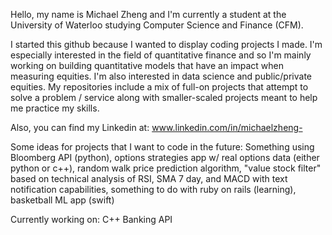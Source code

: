 Hello, my name is Michael Zheng and I'm currently a student at the University of Waterloo studying Computer Science and Finance (CFM).

I started this github because I wanted to display coding projects I made. I'm especially interested in the field of quantitative finance and so I'm mainly working on building quantitative models that have an impact when measuring equities. I'm also interested in data science and public/private equities. My repositories include a mix of full-on projects that attempt to solve a problem / service along with smaller-scaled projects meant to help me practice my skills.

Also, you can find my Linkedin at: www.linkedin.com/in/michaelzheng-

Some ideas for projects that I want to code in the future: Something using Bloomberg API (python), options strategies app w/ real options data (either python or c++), random walk price prediction algorithm, "value stock filter" based on technical analysis of RSI, SMA 7 day, and MACD with text notification capabilities, something to do with ruby on rails (learning), basketball ML app (swift)

Currently working on: C++ Banking API 
